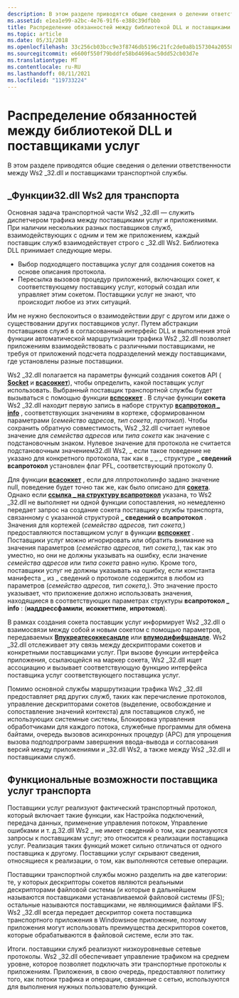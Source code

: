 ```yaml
---
description: В этом разделе приводятся общие сведения о делении ответственности между Ws2 \_32.dll и поставщиками транспортной службы.
ms.assetid: e1ea1e99-a2bc-4e76-91f6-e388c39dfbbb
title: Распределение обязанностей между библиотекой DLL и поставщиками услуг
ms.topic: article
ms.date: 05/31/2018
ms.openlocfilehash: 33c256cb03bcc9e3f8746db5196c21fc2de0a8b157304a205587b275acc0bbb3
ms.sourcegitcommit: e6600f550f79bddfe58bd4696ac50dd52cb03d7e
ms.translationtype: MT
ms.contentlocale: ru-RU
ms.lasthandoff: 08/11/2021
ms.locfileid: "119733224"
---
```

# <a name="transport-division-of-responsibilities-between-dll-and-service-providers"></a>Распределение обязанностей между библиотекой DLL и поставщиками услуг

В этом разделе приводятся общие сведения о делении ответственности между Ws2 \_32.dll и поставщиками транспортной службы.

## <a name="ws2_32dll-functionality-for-transport"></a>\_Функции32.dll Ws2 для транспорта

Основная задача транспортной части Ws2 \_32.dll — служить диспетчером трафика между поставщиками услуг и приложениями. При наличии нескольких разных поставщиков служб, взаимодействующих с одним и тем же приложением, каждый поставщик служб взаимодействует строго с \_32.dll Ws2. Библиотека DLL принимает следующие меры.

-   Выбор подходящего поставщика услуг для создания сокетов на основе описания протокола.
-   Пересылка вызовов процедур приложений, включающих сокет, к соответствующему поставщику услуг, который создал или управляет этим сокетом. Поставщики услуг не знают, что происходит любое из этих ситуаций.

Им не нужно беспокоиться о взаимодействии друг с другом или даже о существовании других поставщиков услуг. Путем абстракции поставщиков служб в согласованный интерфейс DLL и выполнения этой функции автоматической маршрутизации трафика Ws2 \_32.dll позволяет приложениям взаимодействовать с различными поставщиками, не требуя от приложений подсчета подразделений между поставщиками, где установлены разные поставщики.

Ws2 \_32.dll полагается на параметры функций создания сокетов API ( [**Socket**](/windows/desktop/api/Winsock2/nf-winsock2-socket) и [**всасоккет**](/windows/desktop/api/Winsock2/nf-winsock2-wsasocketa)), чтобы определить, какой поставщик услуг использовать. Выбранный поставщик транспортной службы будет вызываться с помощью функции [**вспсоккет**](/windows/desktop/api/Ws2spi/nc-ws2spi-lpwspsocket) . В случае функции **сокета** Ws2 \_32.dll находит первую запись в наборе структур [**всапротокол \_ info**](/windows/win32/api/winsock2/ns-winsock2-wsaprotocol_infoa) , соответствующих значениям в кортеже, сформированном параметрами (*семейство адресов*, *тип сокета*, *протокол*). Чтобы сохранить обратную совместимость, Ws2 \_32.dll считает нулевое значение для *семейства адресов* или *типа сокета* как значение с подстановочным знаком. Нулевое значение для протокола не считается подстановочным значением32.dll Ws2, \_ если такое поведение не указано для конкретного протокола, так как в \_ \_ \_ структуре **\_ сведений всапротокол** установлен флаг PFL, соответствующий протоколу 0.

Для функции [**всасоккет**](/windows/desktop/api/Winsock2/nf-winsock2-wsasocketa) , если для *лппротоколинфо* задано значение null, поведение будет точно так же, как было описано для [**сокета**](/windows/desktop/api/Winsock2/nf-winsock2-socket). Однако если [**ссылка \_ на структуру всапротокол**](/windows/win32/api/winsock2/ns-winsock2-wsaprotocol_infoa) указана, то Ws2 \_32.dll не выполняет ни одной функции сопоставления, но немедленно передает запрос на создание сокета поставщику службы транспорта, связанному с указанной структурой **\_ сведений о всапротокол** . Значения для кортежей (*семейство адресов,* *тип сокета,*) предоставляются поставщиком услуг в функции [**вспсоккет**](/windows/desktop/api/Ws2spi/nc-ws2spi-lpwspsocket) . Поставщики услуг можно игнорировать или обратить внимание на значения параметров (*семейство адресов,* *тип сокета,*), так как это уместно, но они не должны указывать на ошибку, если значение *семейства адресов* или *типа сокета* равно нулю. Кроме того, поставщики услуг не должны указывать на ошибку, если константа манифеста \_ из \_ сведений о протоколе содержится в любом из параметров (*семейство адресов,* *тип сокета,*). Это значение просто указывает, что приложение должно использовать значения, находящиеся в соответствующих параметрах структуры **всапротокол \_ info** : (**иаддрессфамили**, **исоккеттипе**, **ипротокол**).

В рамках создания сокета поставщик услуг информирует Ws2 \_32.dll о взаимосвязи между собой и новым сокетом с помощью параметров, передаваемых [**Впукреатесоккесандле**](/windows/desktop/api/Ws2spi/nf-ws2spi-wpucreatesockethandle) или [**впумодифифшандле**](/windows/desktop/api/Ws2spi/nf-ws2spi-wpumodifyifshandle). Ws2 \_32.dll отслеживает эту связь между дескрипторами сокетов и конкретными поставщиками услуг. При вызове функции интерфейса приложения, ссылающейся на маркер сокета, Ws2 \_32.dll ищет ассоциацию и вызывает соответствующую функцию интерфейса поставщика услуг соответствующего поставщика услуг.

Помимо основной службы маршрутизации трафика Ws2 \_32.dll предоставляет ряд других служб, таких как перечисление протоколов, управление дескрипторами сокетов (выделение, освобождение и сопоставление значений контекста) для поставщиков служб, не использующих системные системы, Блокировка управления обработчиками для каждого потока, служебные программы для обмена байтами, очередь вызовов асинхронных процедур (APC) для упрощения вызова подподпрограмм завершения ввода-вывода и согласования версий между приложениями и \_32.dll Ws2, а также между Ws2 \_32.dll и поставщиками служб.

## <a name="transport-service-provider-functionality"></a>Функциональные возможности поставщика услуг транспорта

Поставщики услуг реализуют фактический транспортный протокол, который включает такие функции, как Настройка подключений, передача данных, применение управления потоком, Управление ошибками и т. д.32.dll Ws2 \_ не имеет сведений о том, как реализуются запросы к поставщикам услуг; это относится к реализации поставщика услуг. Реализация таких функций может сильно отличаться от одного поставщика к другому. Поставщики услуг скрывают сведения, относящиеся к реализации, о том, как выполняются сетевые операции.

Поставщики транспортной службы можно разделить на две категории: те, у которых дескрипторы сокетов являются реальными дескрипторами файловой системы (и которые в дальнейшем называются поставщиками устанавливаемой файловой системы (IFS); остальные называются поставщиками, не являющимися файлами IFS. Ws2 \_32.dll всегда передает дескриптор сокета поставщика транспортного приложения в Windowsное приложение, поэтому приложения могут использовать преимущества дескрипторов сокетов, которые обрабатываются в файловой системе, если это так.

Итоги. поставщики служб реализуют низкоуровневые сетевые протоколы. Ws2 \_32.dll обеспечивает управление трафиком на среднем уровне, которое позволяет подключать эти транспортные протоколы к приложениям. Приложения, в свою очередь, предоставляют политику того, как потоки трафика и операции, связанные с сетью, используются для выполнения нужных пользователю функций.

 

 
